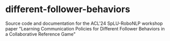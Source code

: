 # different-follower-behaviors
Source code and documentation for the ACL'24 SpLU-RoboNLP workshop paper "Learning Communication Policies for Different Follower Behaviors in a Collaborative Reference Game"
